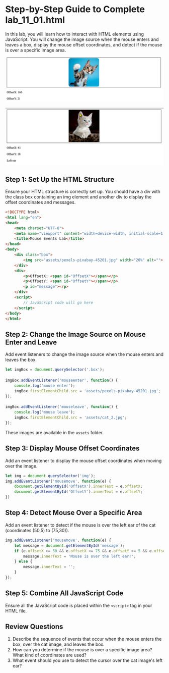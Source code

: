 # Step-by-Step Guide to Complete lab_11_01.html

In this lab, you will learn how to interact with HTML elements using JavaScript. You will change the image source when the mouse enters and leaves a box, display the mouse offset coordinates, and detect if the mouse is over a specific image area.

![](img/24-Dec-15-14-59-38.png)

![](img/24-Dec-15-14-59-48.png)

## Step 1: Set Up the HTML Structure
Ensure your HTML structure is correctly set up. You should have a div with the class box containing an img element and another div to display the offset coordinates and messages.

```html
<!DOCTYPE html>
<html lang="en">
<head>
    <meta charset="UTF-8">
    <meta name="viewport" content="width=device-width, initial-scale=1.0">
    <title>Mouse Events Lab</title>
</head>
<body>
    <div class="box">
        <img src="assets/pexels-pixabay-45201.jpg" width="20%" alt="">
    </div>
    <div>
        <p>OffsetX: <span id="OffsetX"></span></p>
        <p>OffsetY: <span id="OffsetY"></span></p>
        <p id="message"></p>
    </div>
    <script>
        // JavaScript code will go here
    </script>
</body>
</html>
```

## Step 2: Change the Image Source on Mouse Enter and Leave
Add event listeners to change the image source when the mouse enters and leaves the box.

```js
let imgBox = document.querySelector('.box');

imgBox.addEventListener('mouseenter', function() {
    console.log('mouse enter');
    imgBox.firstElementChild.src = 'assets/pexels-pixabay-45201.jpg';
});

imgBox.addEventListener('mouseleave', function() {
    console.log('mouse leave');
    imgBox.firstElementChild.src = 'assets/cat_2.jpg';
});
```
These images are available in the `assets` folder.

## Step 3: Display Mouse Offset Coordinates

Add an event listener to display the mouse offset coordinates when moving over the image.

```js
let img = document.querySelector('img');
img.addEventListener('mousemove', function(e) {
    document.getElementById('OffsetX').innerText = e.offsetX;
    document.getElementById('OffsetY').innerText = e.offsetY;
})
```

## Step 4: Detect Mouse Over a Specific Area
Add an event listener to detect if the mouse is over the left ear of the cat (coordinates (50,5) to (75,30)).

```js
img.addEventListener('mousemove', function(e) {
    let message = document.getElementById('message');
    if (e.offsetX >= 50 && e.offsetX <= 75 && e.offsetY >= 5 && e.offsetY <= 30) {
        message.innerText = 'Mouse is over the left ear!';
    } else {
        message.innerText = '';
    }
});
```

## Step 5: Combine All JavaScript Code
Ensure all the JavaScript code is placed within the `<script>` tag in your HTML file.


## Review Questions

1. Describe the sequence of events that occur when the mouse enters the box, over the cat image, and leaves the box.
2. How can you determine if the mouse is over a specific image area? What kind of coordinates are used?
3. What event should you use to detect the cursor over the cat image's left ear?